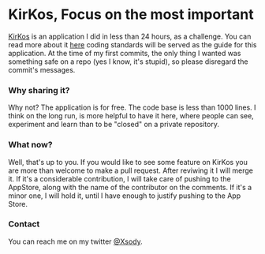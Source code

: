 KirKos, Focus on the most important
======


[KirKos](https://itunes.apple.com/us/app/kirkos/id730158035?ls=1&mt=8) is an application I did in less than 24 hours, as a challenge. You can read more about it [here](http://codeplease.wordpress.com/2013/11/02/kirkos-app-development-under-24h) coding standards will be served as the guide for this application. At the time of my first commits, the only thing I wanted was something safe on a repo (yes I know, it's stupid), so please disregard the commit's messages. 

### Why sharing it?

Why not? The application is for free. The code base is less than 1000 lines. I think on the long run, is more helpful to have it here,  where people can see, experiment and learn than to be "closed" on a private repository.

### What now?


Well, that's up to you. If you would like to see some feature on KirKos you are more than welcome to make a pull request. After reviwing it I will merge it. If it's a considerable contribution, I will take care of pushing to the AppStore, along with the name of the contributor on the comments. If it's a minor one, I will hold it, until I have enough to justify pushing to the App Store.


### Contact

You can reach me on my twitter [@Xsody](https://twitter.com/XSody).